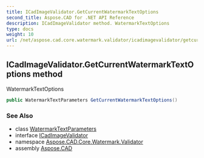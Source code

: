 ```yaml
---
title: ICadImageValidator.GetCurrentWatermarkTextOptions
second_title: Aspose.CAD for .NET API Reference
description: ICadImageValidator method. WatermarkTextOptions
type: docs
weight: 10
url: /net/aspose.cad.core.watermark.validator/icadimagevalidator/getcurrentwatermarktextoptions/
---
```

## ICadImageValidator.GetCurrentWatermarkTextOptions method

WatermarkTextOptions

```csharp
public WatermarkTextParameters GetCurrentWatermarkTextOptions()
```

### See Also

* class [WatermarkTextParameters](../../../aspose.cad.core.watermark/watermarktextparameters/)
* interface [ICadImageValidator](../)
* namespace [Aspose.CAD.Core.Watermark.Validator](../../../aspose.cad.core.watermark.validator/)
* assembly [Aspose.CAD](../../../)


